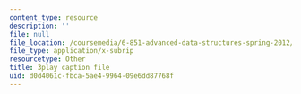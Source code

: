 ```yaml
---
content_type: resource
description: ''
file: null
file_location: /coursemedia/6-851-advanced-data-structures-spring-2012/d0d4061cfbca5ae4996409e6dd87768f_FzS0n_Z8lrk.vtt
file_type: application/x-subrip
resourcetype: Other
title: 3play caption file
uid: d0d4061c-fbca-5ae4-9964-09e6dd87768f
---
```

